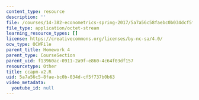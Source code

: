 ```yaml
---
content_type: resource
description: ''
file: /courses/14-382-econometrics-spring-2017/5a7a56c58faebc0b034dcf5f737b0b63_ccapm-v2.R
file_type: application/octet-stream
learning_resource_types: []
license: https://creativecommons.org/licenses/by-nc-sa/4.0/
ocw_type: OCWFile
parent_title: Homework 4
parent_type: CourseSection
parent_uid: f13960ac-0911-2a9f-e860-4c64f03df157
resourcetype: Other
title: ccapm-v2.R
uid: 5a7a56c5-8fae-bc0b-034d-cf5f737b0b63
video_metadata:
  youtube_id: null
---
```

